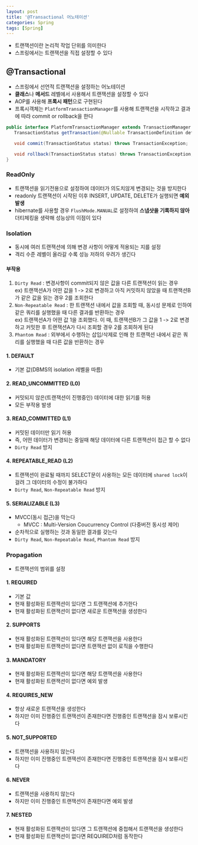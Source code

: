 ```yaml
---
layout: post
title: '@Transactional 어노테이션'
categories: Spring
tags: [Spring]
---
```

- 트랜잭션이란 논리적 작업 단위를 의미한다
- 스프링에서는 트랜잭션을 직접 설정할 수 있다

## @Transactional
- 스프링에서 선언적 트랜잭션을 설정하는 어노테이션
- **클래스**나 **메서드** 레벨에서 사용해서 트랜잭션을 설정할 수 있다
- AOP를 사용해 **프록시 패턴**으로 구현된다
- 프록시객체는 `PlatformTransactionManager`를 사용해 트랜잭션을 시작하고 결과에 따라 commit or rollback을 한다

```java
public interface PlatformTransactionManager extends TransactionManager {
   TransactionStatus getTransaction(@Nullable TransactionDefinition definition) throws TransactionException;

   void commit(TransactionStatus status) throws TransactionException;

   void rollback(TransactionStatus status) throws TransactionException;
}
```

### ReadOnly
- 트랜잭션을 읽기전용으로 설정하여 데이터가 의도치않게 변경되는 것을 방지한다
- readonly 트랜잭션이 시작된 이후 INSERT, UPDATE, DELETE가 실행되면 **예외 발생**
- hibernate를 사용할 경우 `FlushMode.MANUAL`로 설정하여 **스냅샷을 기록하지 않아** 더티체킹을 생략해 성능상의 이점이 있다


### Isolation
- 동시에 여러 트랜잭션에 의해 변경 사항이 어떻게 적용되는 지를 설정
- 격리 수준 레벨이 올라갈 수록 성능 저하의 우려가 생긴다

#### 부작용
1. `Dirty Read` : 변경사항이 commit되지 않은 값을 다른 트랜잭션이 읽는 경우  
   ex) 트랜잭션A가 어떤 값을 1 -> 2로 변경하고 아직 커밋하지 않았을 때 트랜잭션B가 같은 값을 읽는 경우 2를 조회한다
2. `Non-Repeatable Read` : 한 트랜잭션 내에서 값을 조회할 때, 동시성 문제로 인하여 같은 쿼리를 실행했을 때 다른 결과를 반환하는 경우  
   ex) 트랜잭션A가 어떤 값 1을 조회했다. 이 때, 트랜잭션B가 그 값을 1 -> 2로 변경하고 커밋한 후 트랜잭션A가 다시 조회할 경우 2를 조회하게 된다
3. `Phantom Read` : 외부에서 수행하는 삽입/삭제로 인해 한 트랜잭션 내에서 같은 쿼리를 실행했을 때 다른 값을 반환하는 경우  

#### 1. DEFAULT
- 기본 값(DBMS의 isolation 레벨을 따름)

#### 2. READ_UNCOMMITTED (L0)
- 커밋되지 않은(트랜잭션이 진행중인) 데이터에 대한 읽기를 허용
- 모든 부작용 발생

#### 3. READ_COMMITTED (L1)
- 커밋된 데이터만 읽기 허용
- 즉, 어떤 데이터가 변경되는 중일때 해당 데이터에 다른 트랜잭션이 접근 할 수 없다 
- `Dirty Read` 방지

#### 4. REPEATABLE_READ (L2)
- 트랜잭션이 완료될 때까지 SELECT문이 사용하는 모든 데이터에 `shared lock`이 걸려 그 데이터의 수정이 불가하다
- `Dirty Read`, `Non-Repeatable Read` 방지

#### 5. SERIALIZABLE (L3)
- MVCC(동시 접근)을 막는다
  - MVCC : Multi-Version Coucurrency Control (다중버전 동시성 제어)
- 순차적으로 실행하는 것과 동일한 결과를 갖는다
- `Dirty Read`, `Non-Repeatable Read`, `Phantom Read` 방지


### Propagation
- 트랜잭션의 범위를 설정

#### 1. REQUIRED
- 기본 값
- 현재 활성화된 트랜잭션이 있다면 그 트랜잭션에 추가한다
- 현재 활성화된 트랜잭션이 없다면 새로운 트랜잭션을 생성한다

#### 2. SUPPORTS
- 현재 활성화된 트랜잭션이 있다면 해당 트랜잭션을 사용한다
- 현재 활성화된 트랜잭션이 없다면 트랜잭션 없이 로직을 수행한다

#### 3. MANDATORY
- 현재 활성화된 트랜잭션이 있다면 해당 트랜잭션을 사용한다
- 현재 활성화된 트랜잭션이 없다면 예외 발생

#### 4. REQUIRES_NEW
- 항상 새로운 트랜잭션을 생성한다
- 하지만 이미 진행중인 트랜잭션이 존재한다면 진행중인 트랜잭션을 잠시 보류시킨다

#### 5. NOT_SUPPORTED
- 트랜잭션을 사용하지 않는다
- 하지만 이미 진행중인 트랜잭션이 존재한다면 진행중인 트랜잭션을 잠시 보류시킨다

#### 6. NEVER
- 트랜잭션을 사용하지 않는다
- 하지만 이미 진행중인 트랜잭션이 존재한다면 예외 발생

#### 7. NESTED
- 현재 활성화된 트랜잭션이 있다면 그 트랜잭션에 중첩해서 트랜잭션을 생성한다
- 현재 활성화된 트랜잭션이 없다면 REQUIRED처럼 동작한다
